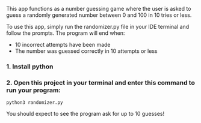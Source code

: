 This app functions as a number guessing game where the user is asked to guess a randomly generated number between 0 and 100 in 10 tries or less.

To use this app, simply run the randomizer.py file in your IDE terminal and follow the prompts.
The program will end when:
- 10 incorrect attempts have been made
- The number was guessed correctly in 10 attempts or less

### 1. Install python

### 2. Open this project in your terminal and enter this command to run your program:
`python3 randomizer.py`

You should expect to see the program ask for up to 10 guesses!
